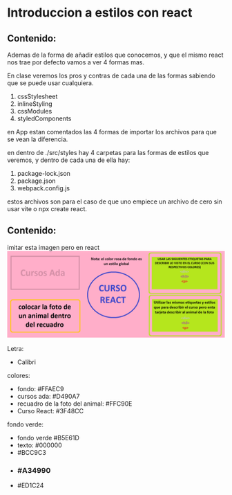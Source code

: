 # Introduccion a estilos con react

## Contenido:

Ademas de la forma de añadir estilos que conocemos, y que el mismo react nos trae por defecto vamos a ver 4 formas mas.

En clase veremos los pros y contras de cada una de las formas sabiendo que se puede usar cualquiera.

1. cssStylesheet
2. inlineStyling
3. cssModules
4. styledComponents

en App estan comentados las 4 formas de importar los archivos para que se vean la diferencia.

en dentro de ./src/styles hay 4 carpetas para las formas de estilos que veremos, y dentro de cada una de ella hay:
1. package-lock.json
2. package.json
3. webpack.config.js

estos archivos son para el caso de que uno empiece un archivo de cero sin usar vite o npx create react.

## Contenido:
imitar esta imagen pero en react
<img src="./ConsignaParaElEjercicio.png">

Letra:
- Calibri

colores: 
- fondo: #FFAEC9
- cursos ada: #D490A7
- recuadro de la foto del animal: #FFC90E
- Curso React: #3F48CC

fondo verde:
- fondo verde #B5E61D
- texto: #000000
- <div> #BCC9C3
- <h3>#A34990
- <p> #ED1C24

